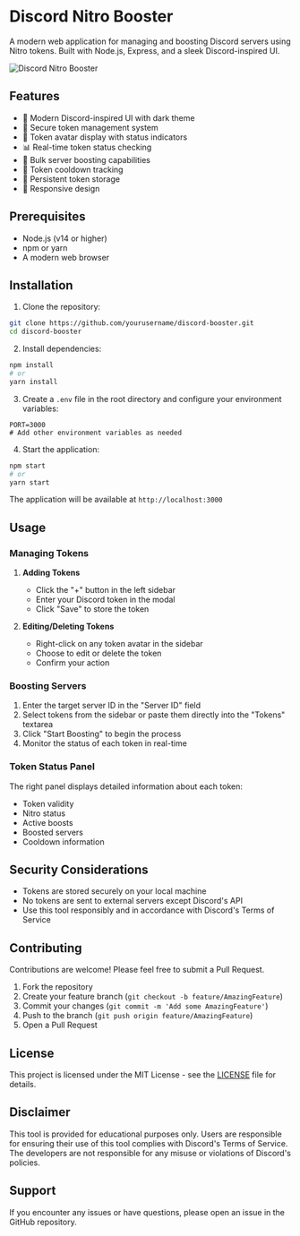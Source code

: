 # Discord Nitro Booster

A modern web application for managing and boosting Discord servers using Nitro tokens. Built with Node.js, Express, and a sleek Discord-inspired UI.

![Discord Nitro Booster](https://i.imgur.com/placeholder.png)

## Features

- 🎨 Modern Discord-inspired UI with dark theme
- 🔐 Secure token management system
- 👤 Token avatar display with status indicators
- 📊 Real-time token status checking
- 🚀 Bulk server boosting capabilities
- 🔄 Token cooldown tracking
- 💾 Persistent token storage
- 📱 Responsive design

## Prerequisites

- Node.js (v14 or higher)
- npm or yarn
- A modern web browser

## Installation

1. Clone the repository:
```bash
git clone https://github.com/yourusername/discord-booster.git
cd discord-booster
```

2. Install dependencies:
```bash
npm install
# or
yarn install
```

3. Create a `.env` file in the root directory and configure your environment variables:
```env
PORT=3000
# Add other environment variables as needed
```

4. Start the application:
```bash
npm start
# or
yarn start
```

The application will be available at `http://localhost:3000`

## Usage

### Managing Tokens

1. **Adding Tokens**
   - Click the "+" button in the left sidebar
   - Enter your Discord token in the modal
   - Click "Save" to store the token

2. **Editing/Deleting Tokens**
   - Right-click on any token avatar in the sidebar
   - Choose to edit or delete the token
   - Confirm your action

### Boosting Servers

1. Enter the target server ID in the "Server ID" field
2. Select tokens from the sidebar or paste them directly into the "Tokens" textarea
3. Click "Start Boosting" to begin the process
4. Monitor the status of each token in real-time

### Token Status Panel

The right panel displays detailed information about each token:
- Token validity
- Nitro status
- Active boosts
- Boosted servers
- Cooldown information

## Security Considerations

- Tokens are stored securely on your local machine
- No tokens are sent to external servers except Discord's API
- Use this tool responsibly and in accordance with Discord's Terms of Service

## Contributing

Contributions are welcome! Please feel free to submit a Pull Request.

1. Fork the repository
2. Create your feature branch (`git checkout -b feature/AmazingFeature`)
3. Commit your changes (`git commit -m 'Add some AmazingFeature'`)
4. Push to the branch (`git push origin feature/AmazingFeature`)
5. Open a Pull Request

## License

This project is licensed under the MIT License - see the [LICENSE](LICENSE) file for details.

## Disclaimer

This tool is provided for educational purposes only. Users are responsible for ensuring their use of this tool complies with Discord's Terms of Service. The developers are not responsible for any misuse or violations of Discord's policies.

## Support

If you encounter any issues or have questions, please open an issue in the GitHub repository. 